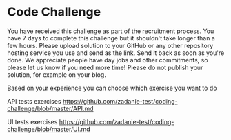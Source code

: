 # Code Challenge

You have received this challenge as part of the recruitment process. You have 7 days to complete this challenge but it shouldn't take longer than a few hours.
Please upload solution to your GitHub or any other repository hosting service you use and send as the link.
Send it back as soon as you're done.
We appreciate people have day jobs and other commitments, so please let us know if you need more time!
Please do not publish your solution, for example on your blog.

Based on your experience you can choose which exercise you want to do

API tests exercises
https://github.com/zadanie-test/coding-challenge/blob/master/API.md

UI tests exercises
https://github.com/zadanie-test/coding-challenge/blob/master/UI.md
